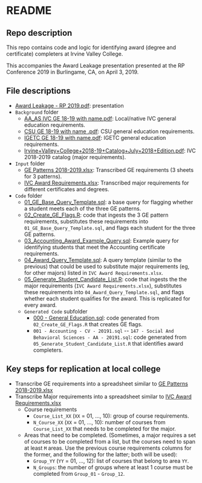 # README

## Repo description

This repo contains code and logic for identifying award (degree and certificate) completers at Irvine Valley College.

This accompanies the Award Leakage presentation presented at the RP Conference 2019 in Burlingame, CA, on April 3, 2019.

## File descriptions

  - [Award Leakage - RP 2019.pdf](/Award%20Leakage%20-%20RP%202019.pdf): presentation
  - `Background` folder
	- [AA_AS IVC GE 18-19 with name.pdf](Background/AA_AS%20IVC%20GE%2018-19%20with%20name.pdf): Local/native IVC general education requirements.
	- [CSU GE 18-19 with name .pdf](Background/CSU%20GE%2018-19%20with%20name%20.pdf): CSU general education requirements.
	- [IGETC GE 18-19 with name.pdf](Background/IGETC%20GE%2018-19%20with%20name.pdf): IGETC general education requirements.
	- [Irvine+Valley+College+2018-19+Catalog+July+2018+Edition.pdf](Background/Irvine+Valley+College+2018-19+Catalog+July+2018+Edition.pdf): IVC 2018-2019 catalog (major requirements).
  - `Input` folder
	- [GE Patterns 2018-2019.xlsx](Input/GE%20Patterns%202018-2019.xlsx): Transcribed GE requirements (3 sheets for 3 patterns).
	- [IVC Award Requirements.xlsx](Input/IVC%20Award%20Requirements.xlsx): Transcribed major requirements for different certificates and degrees.
  - `Code` folder
	- [01_GE_Base_Query_Template.sql](Code/01_GE_Base_Query_Template.sql): a base query for flagging whether a student meets each of the three GE patterns.
	- [02_Create_GE_Flags.R](Code/02_Create_GE_Flags.R): code that ingests the 3 GE pattern requirements, substitutes these requirements into `01_GE_Base_Query_Template.sql`, and flags each student for the three GE patterns.
	- [03_Accounting_Award_Example_Query.sql](Code/03_Accounting_Award_Example_Query.sql): Example query for identifying students that meet the Accounting certificate requirements.
	- [04_Award_Query_Template.sql](Code/04_Award_Query_Template.sql): A query template (similar to the previous) that could be used to substitute major requirements (eg, for other majors) listed in `IVC Award Requirements.xlsx`.
	- [05_Generate_Student_Candidate_List.R](Code/05_Generate_Student_Candidate_List.R): code that ingests the the major requirements (`IVC Award Requirements.xlsx`), substitutes these requirements into `04_Award_Query_Template.sql`, and flags whether each student qualifies for the award.  This is replicated for every award.
	- `Generated Code` subfolder
		- [000 - General Education.sql](Code/Generated%20Code/000%20-%20General%20Education.sql): code generated from `02_Create_GE_Flags.R` that creates GE flags.
		- `001 - Accounting - CV - 20191.sql` -- `147 - Social And Behavioral Sciences - AA - 20191.sql`: code generated from `05_Generate_Student_Candidate_List.R` that identifies award completers.
		
## Key steps for replication at local college

   - Transcribe GE requirements into a spreadsheet similar to [GE Patterns 2018-2019.xlsx](Input/GE%20Patterns%202018-2019.xlsx)
   - Transcribe Major requirements into a spreadsheet similar to [IVC Award Requirements.xlsx](Input/IVC%20Award%20Requirements.xlsx)
     - Course requirements
        - `Course_List_XX` (`XX` = 01, ..., 10): group of course requirements.
        - `N_Course_XX` (`XX` = 01, ..., 10): number of courses from `Course_List_XX` that needs to be completed for the major.
     - Areas that need to be completed. (Sometimes, a major requires a set of courses to be completed from a list, but the courses need to span at least `M` areas.  Use the previous course requirements columns for the former, and the following for the latter; both will be used):
        - `Group_YY` (`YY` = 01, ..., 12): list of courses that belong to area `YY`.
        - `N_Groups`: the number of groups where at least 1 course must be completed from `Group_01` - `Group_12`.